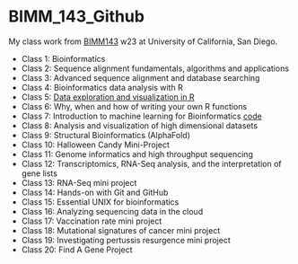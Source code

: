 # BIMM_143_Github
My class work from [BIMM143](https://bioboot.github.io/bimm143_W23/) w23 at University of California, San Diego.


- Class 1: Bioinformatics 
- Class 2: Sequence alignment fundamentals, algorithms and applications
- Class 3: Advanced sequence alignment and database searching
- Class 4: Bioinformatics data analysis with R
- Class 5: [Data exploration and visualization in R]()
- Class 6: Why, when and how of writing your own R functions
- Class 7: Introduction to machine learning for Bioinformatics  [code](https://github.com/Patricyoung1106/BIMM_143_Github/blob/main/Class07/BIMM143%20Lab%2007.qmd)
- Class 8: Analysis and visualization of high dimensional datasets
- Class 9: Structural Bioinformatics (AlphaFold)
- Class 10: Halloween Candy Mini-Project
- Class 11: Genome informatics and high throughput sequencing
- Class 12: Transcriptomics, RNA-Seq analysis, and the interpretation of gene lists
- Class 13: RNA-Seq mini project
- Class 14: Hands-on with Git and GitHub
- Class 15: Essential UNIX for bioinformatics
- Class 16: Analyzing sequencing data in the cloud
- Class 17: Vaccination rate mini project
- Class 18: Mutational signatures of cancer mini project
- Class 19: Investigating pertussis resurgence mini project
- Class 20: Find A Gene Project 
